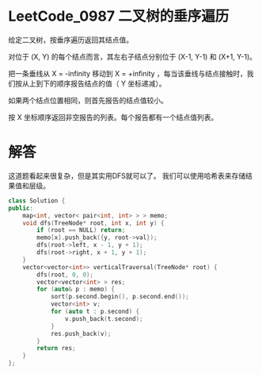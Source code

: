 
# LeetCode_0987 二叉树的垂序遍历

给定二叉树，按垂序遍历返回其结点值。

对位于 (X, Y) 的每个结点而言，其左右子结点分别位于 (X-1, Y-1) 和 (X+1, Y-1)。

把一条垂线从 X = -infinity 移动到 X = +infinity ，每当该垂线与结点接触时，我们按从上到下的顺序报告结点的值（ Y 坐标递减）。

如果两个结点位置相同，则首先报告的结点值较小。

按 X 坐标顺序返回非空报告的列表。每个报告都有一个结点值列表。

# 解答
这道题看起来很复杂，但是其实用DFS就可以了。
我们可以使用哈希表来存储结果值和层级。

```C++
class Solution {
public:
    map<int, vector< pair<int, int> > > memo;
    void dfs(TreeNode* root, int x, int y) {
        if (root == NULL) return;
        memo[x].push_back({y, root->val});
        dfs(root->left, x - 1, y + 1);
        dfs(root->right, x + 1, y + 1);
    }
    vector<vector<int>> verticalTraversal(TreeNode* root) {
        dfs(root, 0, 0);
        vector<vector<int> > res;
        for (auto& p : memo) {
            sort(p.second.begin(), p.second.end());
            vector<int> v;
            for (auto t : p.second) {
                v.push_back(t.second);
            }
            res.push_back(v);
        }
        return res;
    }
};

```